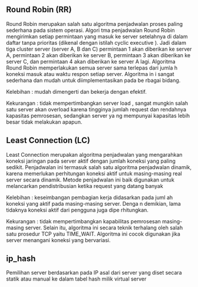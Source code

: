 ## Round Robin (RR)

Round Robin merupakan salah satu algoritma penjadwalan proses paling sederhana pada sistem operasi. Algori tma penjadwalan Round Robin mengirimkan setiap permintaan yang masuk ke server setelahnya di dalam daftar tanpa prioritas (dikenal dengan istilah cyclic executive ). Jadi dalam tiga cluster server (server A, B dan C) permintaan 1 akan diberikan ke server A, permintaan 2 akan diberikan ke server B, permintaan 3 akan diberikan ke server C, dan permintaan 4 akan diberikan ke server A lagi. Algoritma Round Robin memperlakukan semua server sama terlepas dari jumla h koneksi masuk atau waktu respon setiap server. Algoritma in i sangat sederhana dan mudah untuk diimplementasikan pada be rbagai bidang.

Kelebihan : mudah dimengerti dan bekerja dengan efektif.

Kekurangan : tidak mempertimbangkan server load , sangat mungkin salah satu server akan overload karena tingginya jumlah request dan rendahnya kapasitas pemrosesan, sedangkan server ya ng mempunyai kapasitas lebih besar tidak melakukan apapun.

## Least Connection (LC)

Least Connection merupakan algoritma penjadwalan yang mengarahkan koneksi jaringan pada server aktif dengan jumlah koneksi yang paling sedikit. Penjadwalan ini termasuk salah satu algoritma penjadwalan dinamik, karena memerlukan perhitungan koneksi aktif untuk masing-masing real server secara dinamik. Metode penjadwalan ini baik digunakan untuk melancarkan pendistribusian ketika request yang datang banyak

Kelebihan : keseimbangan pembagian kerja didasarkan pada juml ah koneksi yang aktif pada masing-masing server. Denga n demikian, lama tidaknya koneksi aktif dari pengguna juga dipe rhitungkan.

Kekurangan : tidak mempertimbangkan kapabilitas pemrosesan masing-masing server. Selain itu, algoritma ini secara teknik terhalang oleh salah satu prosedur TCP yaitu TIME_WAIT. Algoritma ini cocok digunakan jika server menangani koneksi yang bervariasi.

## ip_hash

Pemilihan server berdasarkan pada IP asal dari server yang diset secara statik atau manual ke dalam tabel hash milik virtual server
